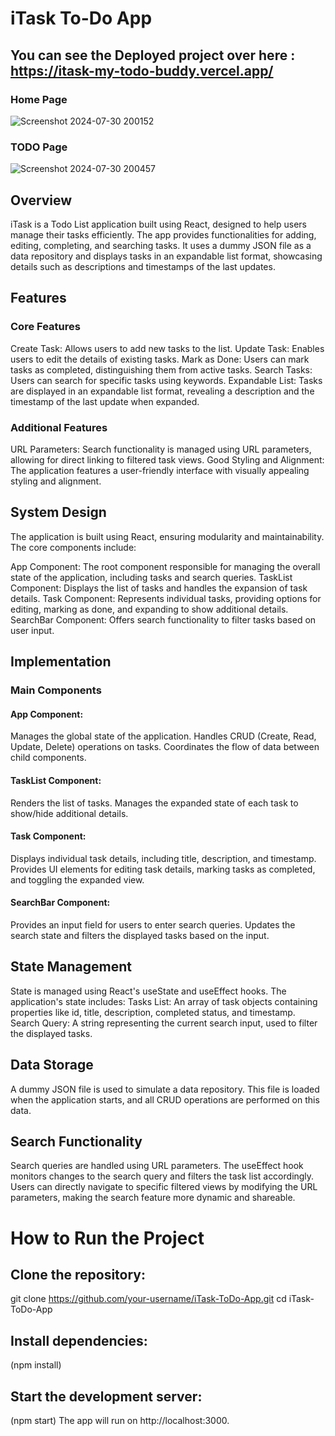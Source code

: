 # iTask To-Do App
## You can see the Deployed project over here : https://itask-my-todo-buddy.vercel.app/

### Home Page
![Screenshot 2024-07-30 200152](https://github.com/user-attachments/assets/7be9596b-0cc2-466d-b5ee-c5cc3dc2317b)

### TODO Page
![Screenshot 2024-07-30 200457](https://github.com/user-attachments/assets/18a410f3-bc6d-45fb-a53f-91328e03c145)

## Overview
iTask is a Todo List application built using React, designed to help users manage their tasks efficiently. The app provides functionalities for adding, editing, completing, and searching tasks. It uses a dummy JSON file as a data repository and displays tasks in an expandable list format, showcasing details such as descriptions and timestamps of the last updates.



## Features
### Core Features
Create Task: Allows users to add new tasks to the list.
Update Task: Enables users to edit the details of existing tasks.
Mark as Done: Users can mark tasks as completed, distinguishing them from active tasks.
Search Tasks: Users can search for specific tasks using keywords.
Expandable List: Tasks are displayed in an expandable list format, revealing a description and the timestamp of the last update when expanded.
### Additional Features
URL Parameters: Search functionality is managed using URL parameters, allowing for direct linking to filtered task views.
Good Styling and Alignment: The application features a user-friendly interface with visually appealing styling and alignment.
## System Design
The application is built using React, ensuring modularity and maintainability. The core components include:

App Component: The root component responsible for managing the overall state of the application, including tasks and search queries.
TaskList Component: Displays the list of tasks and handles the expansion of task details.
Task Component: Represents individual tasks, providing options for editing, marking as done, and expanding to show additional details.
SearchBar Component: Offers search functionality to filter tasks based on user input.
## Implementation
### Main Components
#### App Component:

Manages the global state of the application.
Handles CRUD (Create, Read, Update, Delete) operations on tasks.
Coordinates the flow of data between child components.
#### TaskList Component:

Renders the list of tasks.
Manages the expanded state of each task to show/hide additional details.
#### Task Component:

Displays individual task details, including title, description, and timestamp.
Provides UI elements for editing task details, marking tasks as completed, and toggling the expanded view.
#### SearchBar Component:

Provides an input field for users to enter search queries.
Updates the search state and filters the displayed tasks based on the input.
## State Management
State is managed using React's useState and useEffect hooks.
The application's state includes:
Tasks List: An array of task objects containing properties like id, title, description, completed status, and timestamp.
Search Query: A string representing the current search input, used to filter the displayed tasks.
## Data Storage
A dummy JSON file is used to simulate a data repository.
This file is loaded when the application starts, and all CRUD operations are performed on this data.
## Search Functionality
Search queries are handled using URL parameters.
The useEffect hook monitors changes to the search query and filters the task list accordingly.
Users can directly navigate to specific filtered views by modifying the URL parameters, making the search feature more dynamic and shareable.
# How to Run the Project
## Clone the repository:

git clone https://github.com/your-username/iTask-ToDo-App.git
cd iTask-ToDo-App

## Install dependencies:

(npm install)

## Start the development server:

(npm start)
The app will run on http://localhost:3000.
